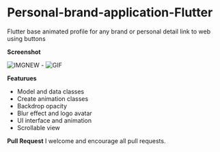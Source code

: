# Personal-brand-application-Flutter
Flutter base animated profile for any brand or personal detail link to web using buttons

**Screenshot**

![IMGNEW](https://user-images.githubusercontent.com/30869965/66714726-c3c71f80-edd3-11e9-84d7-437d4f816eb0.jpg)   -   ![GIF](https://user-images.githubusercontent.com/30869965/66714631-54046500-edd2-11e9-9f63-591532b7aed2.gif)

**Featurues**

- Model and data classes
- Create animation classes
- Backdrop opacity
- Blur effect and logo avatar
- UI interface and animation
- Scrollable view

**Pull Request**
I welcome and encourage all pull requests.
